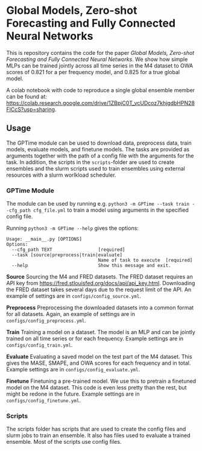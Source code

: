 # Global Models, Zero-shot Forecasting and Fully Connected Neural Networks

This is repository contains the code for the paper *Global Models, Zero-shot Forecasting and Fully Connected Neural Networks*. We show how simple MLPs can be trained jointly across all time series in the M4 dataset to OWA scores of 0.821 for a per frequency model, and 0.825 for a true global model.

A colab notebook with code to reproduce a single global ensemble member can be found at: https://colab.research.google.com/drive/1ZBpjC0T_vcUDcoz7khjgdbHPN28FlCcS?usp=sharing.

## Usage
The GPTime module can be used to download data, preprocess data, train models, evaluate models, and finetune models. The tasks are provided as arguments together with the path of a config file with the arguments for the task. In addition, the scripts in the `scripts`-folder are used to create ensembles and the slurm scripts used to train ensembles using external resources with a slurm worlkload scheduler.

### GPTime Module
The module can be used by running e.g. `python3 -m GPTime --task train --cfg_path cfg_file.yml` to train a model using arguments in the specified config file.

Running `python3 -m GPTime --help` gives the options:
```
Usage: __main__.py [OPTIONS]                                                                                         
Options:                                                                                                             
  --cfg_path TEXT                 [required]                                                                         
  --task [source|preprocess|train|evaluate]                                                                 
                                  Name of task to execute  [required]                                                
  --help                          Show this message and exit. 
```

**Source**
Sourcing the M4 and FRED datasets. The FRED dataset requires an API key from https://fred.stlouisfed.org/docs/api/api_key.html. Downloading the FRED dataset takes several days due to the request limit of the API. An example of settings are in `configs/config_source.yml`.

**Preprocess**
Preprocessing the downloaded datasets into a common format for all datasets. Again, an example of settings are in `configs/config_preprocess.yml`.

**Train**
Training a model on a dataset. The model is an MLP and can be jointly trained on all time series or for each frequency. Example settings are in `configs/config_train.yml`.

**Evaluate**
Evaluating a saved model on the test part of the M4 dataset. This gives the MASE, SMAPE, and OWA scores for each frequency and in total. Example settings are in `configs/config_evaluate.yml`.

**Finetune**
Finetuning a pre-trained model. We use this to pretrain a finetuned model on the M4 dataset. This code is even less pretty than the rest, but might be redone in the future. Example settings are in `configs/config_finetune.yml`.

### Scripts
The scripts folder has scripts that are used to create the config files and slurm jobs to train an ensemble. It also has files used to evaluate a trained ensemble. Most of the scripts use config files.
